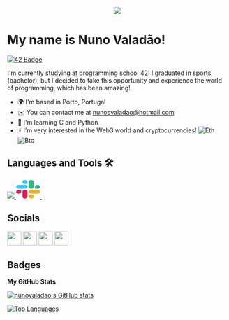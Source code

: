 <p align="center">
  <img src="https://media.giphy.com/media/Qo2dupDib32rkTY4hX/giphy.gif" width="200"/>
  
My name is Nuno Valadão! 
====================================================================================================================================  
<div id="badges" align="left">
  <a href="https://profile.intra.42.fr/users/nsoares-">
    <img src="https://img.shields.io/badge/Porto | Student 💻-gray?style=for-the-badge&logo=42" alt="42 Badge"/>
  </a>
</div>

I'm currently studying at programming [school 42](https://www.42porto.com)! I graduated in sports (bachelor), but I decided to take this opportunity and experience the world of programming, which has been amazing!

* 🌍  I'm based in Porto, Portugal 
* ✉️  You can contact me at [nunosvaladao@hotmail.com](mailto:nunosvaladao@hotmail.com) 
* 🧠  I'm learning C and Python 
* ⚡   I'm very interested in the Web3 world and cryptocurrencies!   <img src="https://github.com/spothq/cryptocurrency-icons/blob/master/svg/icon/eth.svg" title="Eth" alt="Eth" width="20" height="18"/>&nbsp; <img src="https://github.com/spothq/cryptocurrency-icons/blob/master/svg/icon/btc.svg" title="Btc" alt="Btc" width="20" height="18"/>&nbsp;


## Languages and Tools 🛠️

<p align="left">
  <a href="https://skillicons.dev">
    <img src="https://skillicons.dev/icons?i=c,git,github,vscode" />
    <img src="https://github.com/devicons/devicon/blob/master/icons/slack/slack-original.svg" title="Slack" alt="Slack" width="55" height="43"/>&nbsp;
  </a>
</p>

## Socials 

<p align="left"> <a href="https://discord.com/users/nsvaladao" target="_blank" rel="noreferrer"><img src="https://raw.githubusercontent.com/danielcranney/readme-generator/main/public/icons/socials/discord.svg" width="32" height="32" /></a> <a href="https://www.github.com/nunovaladao" target="_blank" rel="noreferrer"><img src="https://raw.githubusercontent.com/danielcranney/readme-generator/main/public/icons/socials/github-dark.svg" width="32" height="32" /></a> <a href="https://www.twitter.com/@nuno_valadao" target="_blank" rel="noreferrer"><img src="https://raw.githubusercontent.com/danielcranney/readme-generator/main/public/icons/socials/twitter.svg" width="32" height="32" /></a> <a href="https://www.twitch.tv/nunovaladao6" target="_blank" rel="noreferrer"><img src="https://raw.githubusercontent.com/danielcranney/readme-generator/main/public/icons/socials/twitch.svg" width="32" height="32" /></a></p>

## Badges

<b>My GitHub Stats</b>

<a href="http://www.github.com/nunovaladao"><img src="https://github-readme-stats.vercel.app/api?username=nunovaladao&show_icons=true&hide=&count_private=true&title_color=f97316&text_color=0891b2&icon_color=ffffff&bg_color=1c1917&hide_border=true&show_icons=true" alt="nunovaladao's GitHub stats" /></a></p>
<a href="https://github.com/nunovaladao" align="left"><img src="https://github-readme-stats.vercel.app/api/top-langs/?username=nunovaladao&langs_count=10&title_color=f97316&text_color=0891b2&icon_color=ffffff&bg_color=1c1917&hide_border=true&locale=en&custom_title=Top%20%Languages" alt="Top Languages" /></a>
